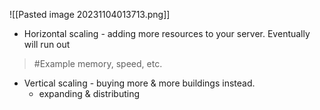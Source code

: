 ![[Pasted image 20231104013713.png]]
- Horizontal scaling - adding more resources to your server. Eventually will run out
>	#Example 
>	memory, speed, etc.
- Vertical scaling - buying more & more buildings instead.
	- expanding & distributing